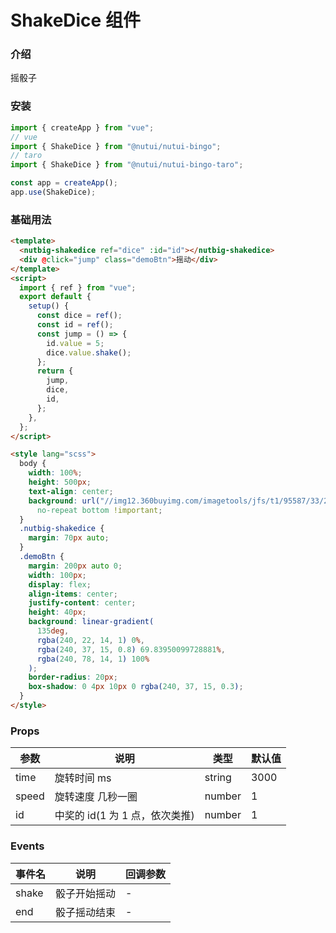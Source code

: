 # ShakeDice 组件

### 介绍

摇骰子

### 安装

```javascript
import { createApp } from "vue";
// vue
import { ShakeDice } from "@nutui/nutui-bingo";
// taro
import { ShakeDice } from "@nutui/nutui-bingo-taro";

const app = createApp();
app.use(ShakeDice);
```

### 基础用法

```html
<template>
  <nutbig-shakedice ref="dice" :id="id"></nutbig-shakedice>
  <div @click="jump" class="demoBtn">摇动</div>
</template>
<script>
  import { ref } from "vue";
  export default {
    setup() {
      const dice = ref();
      const id = ref();
      const jump = () => {
        id.value = 5;
        dice.value.shake();
      };
      return {
        jump,
        dice,
        id,
      };
    },
  };
</script>

<style lang="scss">
  body {
    width: 100%;
    height: 500px;
    text-align: center;
    background: url("//img12.360buyimg.com/imagetools/jfs/t1/95587/33/21814/218186/61e0015aE05e5fa32/e367632953cc3633.png")
      no-repeat bottom !important;
  }
  .nutbig-shakedice {
    margin: 70px auto;
  }
  .demoBtn {
    margin: 200px auto 0;
    width: 100px;
    display: flex;
    align-items: center;
    justify-content: center;
    height: 40px;
    background: linear-gradient(
      135deg,
      rgba(240, 22, 14, 1) 0%,
      rgba(240, 37, 15, 0.8) 69.83950099728881%,
      rgba(240, 78, 14, 1) 100%
    );
    border-radius: 20px;
    box-shadow: 0 4px 10px 0 rgba(240, 37, 15, 0.3);
  }
</style>
```

### Props

| 参数  | 说明                           | 类型   | 默认值 |
| ----- | ------------------------------ | ------ | ------ |
| time  | 旋转时间 ms                    | string | 3000   |
| speed | 旋转速度 几秒一圈              | number | 1      |
| id    | 中奖的 id(1 为 1 点，依次类推) | number | 1      |

### Events

| 事件名 | 说明         | 回调参数 |
| ------ | ------------ | -------- |
| shake  | 骰子开始摇动 | -        |
| end    | 骰子摇动结束 | -        |
